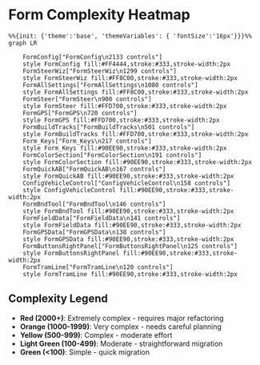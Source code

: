 # Form Complexity Heatmap

```mermaid
%%{init: {'theme':'base', 'themeVariables': { 'fontSize':'16px'}}}%%
graph LR

    FormConfig["FormConfig\n2133 controls"]
    style FormConfig fill:#FF4444,stroke:#333,stroke-width:2px
    FormSteerWiz["FormSteerWiz\n1299 controls"]
    style FormSteerWiz fill:#FF8C00,stroke:#333,stroke-width:2px
    FormAllSettings["FormAllSettings\n1080 controls"]
    style FormAllSettings fill:#FF8C00,stroke:#333,stroke-width:2px
    FormSteer["FormSteer\n900 controls"]
    style FormSteer fill:#FFD700,stroke:#333,stroke-width:2px
    FormGPS["FormGPS\n720 controls"]
    style FormGPS fill:#FFD700,stroke:#333,stroke-width:2px
    FormBuildTracks["FormBuildTracks\n501 controls"]
    style FormBuildTracks fill:#FFD700,stroke:#333,stroke-width:2px
    Form_Keys["Form_Keys\n217 controls"]
    style Form_Keys fill:#90EE90,stroke:#333,stroke-width:2px
    FormColorSection["FormColorSection\n191 controls"]
    style FormColorSection fill:#90EE90,stroke:#333,stroke-width:2px
    FormQuickAB["FormQuickAB\n167 controls"]
    style FormQuickAB fill:#90EE90,stroke:#333,stroke-width:2px
    ConfigVehicleControl["ConfigVehicleControl\n158 controls"]
    style ConfigVehicleControl fill:#90EE90,stroke:#333,stroke-width:2px
    FormBndTool["FormBndTool\n146 controls"]
    style FormBndTool fill:#90EE90,stroke:#333,stroke-width:2px
    FormFieldData["FormFieldData\n141 controls"]
    style FormFieldData fill:#90EE90,stroke:#333,stroke-width:2px
    FormGPSData["FormGPSData\n138 controls"]
    style FormGPSData fill:#90EE90,stroke:#333,stroke-width:2px
    FormButtonsRightPanel["FormButtonsRightPanel\n125 controls"]
    style FormButtonsRightPanel fill:#90EE90,stroke:#333,stroke-width:2px
    FormTramLine["FormTramLine\n120 controls"]
    style FormTramLine fill:#90EE90,stroke:#333,stroke-width:2px
```

## Complexity Legend
- **Red (2000+)**: Extremely complex - requires major refactoring
- **Orange (1000-1999)**: Very complex - needs careful planning
- **Yellow (500-999)**: Complex - moderate effort
- **Light Green (100-499)**: Moderate - straightforward migration
- **Green (<100)**: Simple - quick migration

